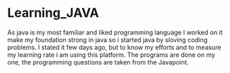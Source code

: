 # Learning_JAVA

As java is my most familiar and liked programming language I worked on it make my foundation strong in java so i started java by sloving coding problems.
I stated it few days ago, but to know my efforts and to measure my learning rate i am using this platform.
The programs are done on my one, the programming questions are taken from the Javapoint.
